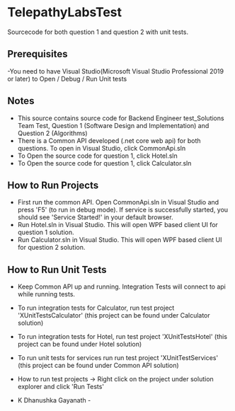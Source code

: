 # TelepathyLabsTest
Sourcecode for both question 1 and question 2 with unit tests.

Prerequisites
-------------
-You need to have Visual Studio(Microsoft Visual Studio Professional 2019 or later) to Open / Debug / Run Unit tests

Notes
-----
- This source contains source code for Backend Engineer test_Solutions Team Test, Question 1 (Software Design and Implementation) and Question 2 (Algorithms)
- There is a Common API developed (.net core web api) for both questions. To open in Visual Studio, click CommonApi.sln
- To Open the source code for question 1, click Hotel.sln
- To Open the source code for question 1, click Calculator.sln

How to Run Projects
-------------------
- First run the common API. Open CommonApi.sln in Visual Studio and press 'F5' (to run in debug mode). If service is successfully started, you should see 'Service Started!' in your default browser.
- Run Hotel.sln in Visual Studio. This will open WPF based client UI for question 1 solution.
- Run Calculator.sln in Visual Studio. This will open WPF based client UI for question 2 solution.

How to Run Unit Tests
---------------------
- Keep Common API up and running. Integration Tests will connect to api while running tests.
- To run integration tests for Calculator, run test project 'XUnitTestsCalculator' (this project can be found under Calculator solution)
- To run integration tests for Hotel, run test project 'XUnitTestsHotel' (this project can be found under Hotel solution)
- To run unit tests for services run run test project 'XUnitTestServices' (this project can be found under Common API solution)
- How to run test projects -> Right click on the project under solution explorer and click 'Run Tests'

- K Dhanushka Gayanath -
